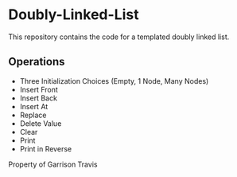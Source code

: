 # Doubly-Linked-List
This repository contains the code for a templated doubly linked list.

Operations
----------
  - Three Initialization Choices (Empty, 1 Node, Many Nodes)
  - Insert Front
  - Insert Back
  - Insert At
  - Replace
  - Delete Value
  - Clear
  - Print
  - Print in Reverse
  
  Property of Garrison Travis

